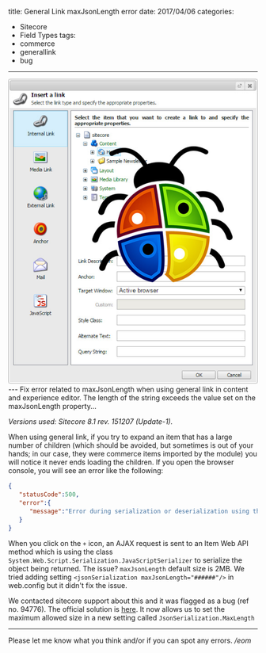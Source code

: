title: General Link maxJsonLength error
date: 2017/04/06
categories:
- Sitecore
- Field Types
tags:
- commerce
- generallink
- bug

---
<img class="hero-img" src="/images/general-link-bug.jpg" alt="Sitecore General Link Bug">
---
Fix error related to maxJsonLength when using general link in content and experience editor. The length of the string exceeds the value set on the maxJsonLength property...
<!-- more -->

*Versions used: Sitecore 8.1 rev. 151207 (Update-1).*

When using general link, if you try to expand an item that has a large number of children (which should be avoided, but sometimes is out of your hands; in our case, they were commerce items imported by the module) you will notice it never ends loading the children. If you open the browser console, you will see an error like the following:

``` JSON
{
   "statusCode":500,
   "error":{
      "message":"Error during serialization or deserialization using the JSON JavaScriptSerializer. The length of the string exceeds the value set on the maxJsonLength property."
   }
}
```

When you click on the `+` icon, an AJAX request is sent to an Item Web API method which is using the class `System.Web.Script.Serialization.JavaScriptSerializer` to serialize the object being returned. The issue? `maxJsonLength` default size is 2MB.  We tried adding setting `<jsonSerialization maxJsonLength="######"/>` in web.config but it didn't fix the issue.

We contacted sitecore support about this and it was flagged as a bug (ref no. 94776). The official solution is [here](https://github.com/SitecoreSupport/Sitecore.Support.94776/releases/tag/8.1.1.0). It now allows us to set the maximum allowed size in a new setting called `JsonSerialization.MaxLength`



---

Please let me know what you think and/or if you can spot any errors.
*/eom*

